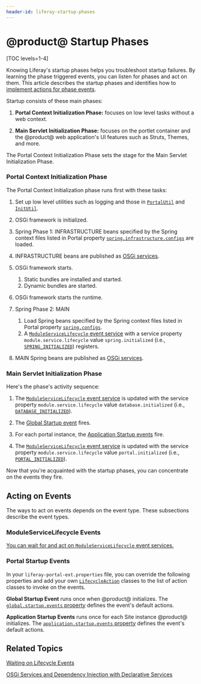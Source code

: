```yaml
---
header-id: liferay-startup-phases
---
```


# @product@ Startup Phases

[TOC levels=1-4]

Knowing Liferay's startup phases helps you troubleshoot startup failures. By 
learning the phase triggered events, you can listen for phases and act on them. 
This article describes the startup phases and identifies how to 
[implement actions for phase events](#acting-on-events). 

Startup consists of these main phases:

1.  **Portal Context Initialization Phase:** focuses on low level tasks without 
    a web context. 

2.  **Main Servlet Initialization Phase:** focuses on the portlet container and 
    the @product@ web application's UI features such as Struts, Themes, and 
    more. 

The Portal Context Initialization Phase sets the stage for the Main Servlet 
Initialization Phase. 

### Portal Context Initialization Phase

The Portal Context Initialization phase runs first with these tasks: 

1.  Set up low level utilities such as logging and those in 
    [`PortalUtil`](@platform-ref@/7.2-latest/javadocs/portal-kernel/com/liferay/portal/kernel/util/PortalUtil.html) 
    and 
    [`InitUtil`](@platform-ref@/7.2-latest/javadocs/portal-impl/com/liferay/portal/util/InitUtil.html). 

2.  OSGi framework is initialized. 

3.  Spring Phase 1: INFRASTRUCTURE beans specified by the Spring context files 
    listed in Portal property 
    [`spring.infrastructure.configs`](@platform-ref@/7.2-latest/propertiesdoc/portal.properties.html#Spring) 
    are loaded. 

4.  INFRASTRUCTURE beans are published as 
    [OSGi services](/docs/7-2/frameworks/-/knowledge_base/f/declarative-services). 

5.  OSGi framework starts. 

    1.  Static bundles are installed and started. 
    2.  Dynamic bundles are started. 

6.  OSGi framework starts the runtime. 

7.  Spring Phase 2: MAIN

    1.  Load Spring beans specified by the Spring context files listed in Portal 
        property 
        [`spring.configs`](@platform-ref@/7.2-latest/propertiesdoc/portal.properties.html#Spring). 
    2.  A 
        [`ModuleServiceLifecycle` event service](#moduleservicelifecycle-events) 
        with a service property `module.service.lifecycle` value 
        `spring.initialized` (i.e., 
        [`SPRING_INITIALIZED`](@platform-ref@/7.2-latest/javadocs/portal-kernel/constant-values.html#com.liferay.portal.kernel.module.framework.ModuleServiceLifecycle.SPRING_INITIALIZED))
        registers. 

8.  MAIN Spring beans are published as 
    [OSGi services](/docs/7-2/frameworks/-/knowledge_base/f/declarative-services). 

### Main Servlet Initialization Phase

Here's the phase's activity sequence:

1.  The 
    [`ModuleServiceLifecycle` event service](#moduleservicelifecycle-events) 
    is updated with the service property `module.service.lifecycle` value 
    `database.initialized` (i.e., 
    [`DATABASE_INITIALIZED`](@platform-ref@/7.2-latest/javadocs/portal-kernel/constant-values.html#com.liferay.portal.kernel.module.framework.ModuleServiceLifecycle.DATABASE_INITIALIZED)). 

2.  The 
    [Global Startup event](#portal-startup-events) 
    fires. 

3.  For each portal instance, the 
    [Application Startup events](#portal-startup-events) 
    fire. 

4.  The 
    [`ModuleServiceLifecycle` event service](#moduleservicelifecycle-events) 
    is updated with the service property `module.service.lifecycle` value 
    `portal.initialized` (i.e., 
    [`PORTAL_INITIALIZED`](@platform-ref@/7.2-latest/javadocs/portal-kernel/constant-values.html#com.liferay.portal.kernel.module.framework.ModuleServiceLifecycle.PORTAL_INITIALIZED)).

Now that you're acquainted with the startup phases, you can concentrate on the 
events they fire. 

## Acting on Events

The ways to act on events depends on the event type. These subsections describe 
the event types. 

### ModuleServiceLifecycle Events

[You can wait for and act on `ModuleServiceLifecycle` event services.](/docs/7-2/customization/-/knowledge_base/c/waiting-on-lifecycle-events)

### Portal Startup Events

In your `liferay-portal-ext.properties` file, you can override the following 
properties and add your own 
[`LifecycleAction`](@platform-ref@/7.2-latest/javadocs/portal-kernel/com/liferay/portal/kernel/events/LifecycleAction.html) 
classes to the list of action classes to invoke on the events. 

**Global Startup Event** runs once when @product@ initializes. The 
[`global.startup.events` property](@platform-ref@/7.2-latest/propertiesdoc/portal.properties.html#Startup%20Events) 
defines the event's default actions. 

**Application Startup Events** runs once for each Site instance @product@ 
initializes. The 
[`application.startup.events` property](@platform-ref@/7.2-latest/propertiesdoc/portal.properties.html#Startup%20Events) 
defines the event's default actions. 

## Related Topics

[Waiting on Lifecycle Events](/docs/7-2/customization/-/knowledge_base/c/waiting-on-lifecycle-events)

[OSGi Services and Dependency Injection with Declarative Services](/docs/7-2/frameworks/-/knowledge_base/f/declarative-services)

